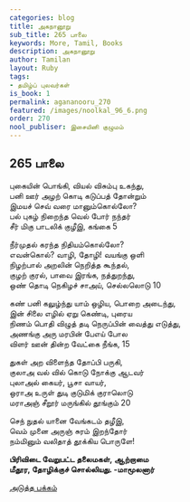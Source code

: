 ```yaml
---
categories: blog
title: அகநானூறு
sub_title: 265 பாலை
keywords: More, Tamil, Books
description: அகநானூறு
author: Tamilan
layout: Ruby
tags:
- தமிழ்ப் புலவர்கள்
is_book: 1
permalink: agananooru_270
featured: /images/noolkal_96_6.png
order: 270
nool_publiser: இசையினி குழுமம்
---
```



## 265 பாலை

புகையின் பொங்கி, வியல் விசும்பு உகந்து,  
பனி ஊர் அழற் கொடி கடுப்பத் தோன்றும்  
இமயச் செவ் வரை மானும்கொல்லோ?  
பல் புகழ் நிறைந்த வெல் போர் நந்தர்  
சீர் மிகு பாடலிக் குழீஇ, கங்கை 5

நீர்முதல் கரந்த நிதியம்கொல்லோ?  
எவன்கொல்? வாழி, தோழி! வயங்கு ஒளி  
நிழற்பால் அறலின் நெறித்த கூந்தல்,  
குழற் குரல், பாவை இரங்க, நத்துறந்து,  
ஒண் தொடி நெகிழச் சாஅய், செல்லலொடு 10

கண் பனி கலுழ்ந்து யாம் ஒழிய, பொறை அடைந்து,  
இன் சிலை எழில் ஏறு கெண்டி, புரைய  
நிணம் பொதி விழுத் தடி நெருப்பின் வைத்து எடுத்து,  
அணங்கு அரு மரபின் பேஎய் போல  
விளர் ஊன் தின்ற வேட்கை நீங்க, 15

துகள் அற விளைந்த தோப்பி பருகி,  
குலாஅ வல் வில் கொடு நோக்கு ஆடவர்  
புலாஅல் கையர், பூசா வாயர்,  
ஒராஅ உருள் துடி குடுமிக் குராலொடு  
மராஅஞ் சீறூர் மருங்கில் தூங்கும் 20

செந் நுதல் யானை வேங்கடம் தழீஇ,  
வெம் முனை அருஞ் சுரம் இறந்தோர்  
நம்மினும் வலிதாத் தூக்கிய பொருளே!

**பிரிவிடை வேறுபட்ட தலைமகள், ஆற்றாமை  
மீதூர, தோழிக்குச் சொல்லியது. -மாமூலனார்**

[அடுத்த பக்கம்](agananooru_271)